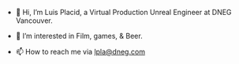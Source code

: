 - 👋 Hi, I’m Luis Placid, a Virtual Production Unreal Engineer at DNEG Vancouver.
- 👀 I’m interested in Film, games, & Beer.


- 📫 How to reach me via lpla@dneg.com

<!---
lpladneg/lpladneg is a ✨ special ✨ repository because its `README.md` (this file) appears on your GitHub profile.
You can click the Preview link to take a look at your changes.
--->
